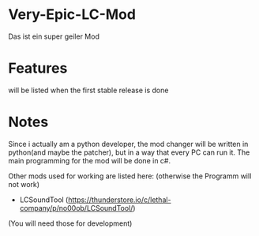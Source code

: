 # Very-Epic-LC-Mod
Das ist ein super geiler Mod

# Features
will be listed when the first stable release is done

# Notes
Since i actually am a python developer, the mod changer will be written in python(and maybe the patcher), but in a way that every PC can run it.
The main programming for the mod will be done in c#.


Other mods used for working are listed here: (otherwise the Programm will not work)

- LCSoundTool (https://thunderstore.io/c/lethal-company/p/no00ob/LCSoundTool/)

(You will need those for development)


